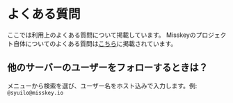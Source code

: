 # よくある質問
ここでは利用上のよくある質問について掲載しています。
Misskeyのプロジェクト自体についてのよくある質問は[こちら](./misskey)に掲載されています。

## 他のサーバーのユーザーをフォローするときは？
メニューから検索を選び、ユーザー名をホスト込みで入力します。例: `@syuilo@misskey.io`

